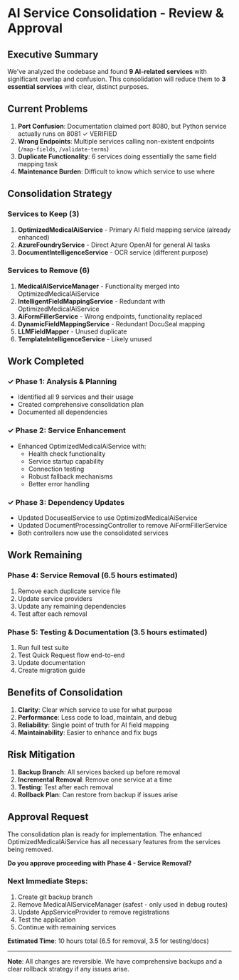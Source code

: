 # AI Service Consolidation - Review & Approval

## Executive Summary

We've analyzed the codebase and found **9 AI-related services** with significant overlap and confusion. This consolidation will reduce them to **3 essential services** with clear, distinct purposes.

## Current Problems

1. **Port Confusion**: Documentation claimed port 8080, but Python service actually runs on 8081 ✓ VERIFIED
2. **Wrong Endpoints**: Multiple services calling non-existent endpoints (`/map-fields`, `/validate-terms`)
3. **Duplicate Functionality**: 6 services doing essentially the same field mapping task
4. **Maintenance Burden**: Difficult to know which service to use where

## Consolidation Strategy

### Services to Keep (3)
1. **OptimizedMedicalAiService** - Primary AI field mapping service (already enhanced)
2. **AzureFoundryService** - Direct Azure OpenAI for general AI tasks
3. **DocumentIntelligenceService** - OCR service (different purpose)

### Services to Remove (6)
1. **MedicalAIServiceManager** - Functionality merged into OptimizedMedicalAiService
2. **IntelligentFieldMappingService** - Redundant with OptimizedMedicalAiService
3. **AiFormFillerService** - Wrong endpoints, functionality replaced
4. **DynamicFieldMappingService** - Redundant DocuSeal mapping
5. **LLMFieldMapper** - Unused duplicate
6. **TemplateIntelligenceService** - Likely unused

## Work Completed

### ✓ Phase 1: Analysis & Planning
- Identified all 9 services and their usage
- Created comprehensive consolidation plan
- Documented all dependencies

### ✓ Phase 2: Service Enhancement
- Enhanced OptimizedMedicalAiService with:
  - Health check functionality
  - Service startup capability
  - Connection testing
  - Robust fallback mechanisms
  - Better error handling

### ✓ Phase 3: Dependency Updates
- Updated DocusealService to use OptimizedMedicalAiService
- Updated DocumentProcessingController to remove AiFormFillerService
- Both controllers now use the consolidated services

## Work Remaining

### Phase 4: Service Removal (6.5 hours estimated)
1. Remove each duplicate service file
2. Update service providers
3. Update any remaining dependencies
4. Test after each removal

### Phase 5: Testing & Documentation (3.5 hours estimated)
1. Run full test suite
2. Test Quick Request flow end-to-end
3. Update documentation
4. Create migration guide

## Benefits of Consolidation

1. **Clarity**: Clear which service to use for what purpose
2. **Performance**: Less code to load, maintain, and debug
3. **Reliability**: Single point of truth for AI field mapping
4. **Maintainability**: Easier to enhance and fix bugs

## Risk Mitigation

1. **Backup Branch**: All services backed up before removal
2. **Incremental Removal**: Remove one service at a time
3. **Testing**: Test after each removal
4. **Rollback Plan**: Can restore from backup if issues arise

## Approval Request

The consolidation plan is ready for implementation. The enhanced OptimizedMedicalAiService has all necessary features from the services being removed.

**Do you approve proceeding with Phase 4 - Service Removal?**

### Next Immediate Steps:
1. Create git backup branch
2. Remove MedicalAIServiceManager (safest - only used in debug routes)
3. Update AppServiceProvider to remove registrations
4. Test the application
5. Continue with remaining services

**Estimated Time**: 10 hours total (6.5 for removal, 3.5 for testing/docs)

---

**Note**: All changes are reversible. We have comprehensive backups and a clear rollback strategy if any issues arise. 